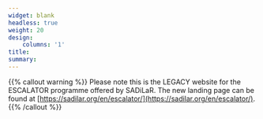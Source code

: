 ```yaml
---
widget: blank
headless: true
weight: 20
design:
    columns: '1'
title: 
summary: 
---
```


{{% callout warning %}}
Please note this is the LEGACY website for the ESCALATOR programme offered by SADiLaR.
The new landing page can be found at [https://sadilar.org/en/escalator/](https://sadilar.org/en/escalator/).
{{% /callout %}}
